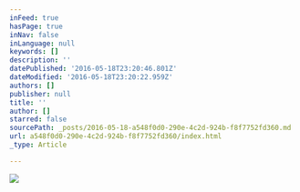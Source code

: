 ```yaml
---
inFeed: true
hasPage: true
inNav: false
inLanguage: null
keywords: []
description: ''
datePublished: '2016-05-18T23:20:46.801Z'
dateModified: '2016-05-18T23:20:22.959Z'
authors: []
publisher: null
title: ''
author: []
starred: false
sourcePath: _posts/2016-05-18-a548f0d0-290e-4c2d-924b-f8f7752fd360.md
url: a548f0d0-290e-4c2d-924b-f8f7752fd360/index.html
_type: Article

---
```

![](https://the-grid-user-content.s3-us-west-2.amazonaws.com/9100a4cd-e836-437a-bf0f-650a91ce6f41.jpg)